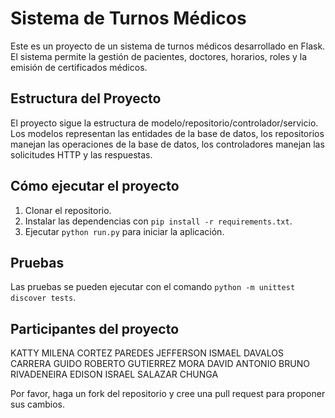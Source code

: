 # Sistema de Turnos Médicos

Este es un proyecto de un sistema de turnos médicos desarrollado en Flask. El sistema permite la gestión de pacientes, doctores, horarios, roles y la emisión de certificados médicos.

## Estructura del Proyecto

El proyecto sigue la estructura de modelo/repositorio/controlador/servicio. Los modelos representan las entidades de la base de datos, los repositorios manejan las operaciones de la base de datos, los controladores manejan las solicitudes HTTP y las respuestas.

## Cómo ejecutar el proyecto

1. Clonar el repositorio.
2. Instalar las dependencias con `pip install -r requirements.txt`.
3. Ejecutar `python run.py` para iniciar la aplicación.

## Pruebas

Las pruebas se pueden ejecutar con el comando `python -m unittest discover tests`.

## Participantes del proyecto

KATTY MILENA CORTEZ PAREDES
JEFFERSON ISMAEL DAVALOS CARRERA
GUIDO ROBERTO GUTIERREZ MORA
DAVID ANTONIO BRUNO RIVADENEIRA
EDISON ISRAEL SALAZAR CHUNGA 

 Por favor, haga un fork del repositorio y cree una pull request para proponer sus cambios.
